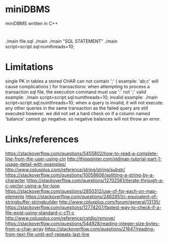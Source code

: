 # miniDBMS
miniDBMS written in C++

#
./main file.sql 
./main
./main "SQL STATEMENT"
./main script=script.sql:numthreads=10;

# Limitations
single PK in tables
a stored CHAR can not contain ';' ( example: 'ab;c' will cause complications )
for transactions:
	when attempting to process a transaction sql file, the execution command must use ':' not ';'
		valid example: ./main script=script.sql:numthreads=10;
		invalid example: ./main script=script.sql;numthreads=10;
	when a query is invalid, it will not execute. any other queries in the same transaction as the failed query are still executed however.
	we did not set a hard check on if a column named 'balance' cannot go negative. so negative balances will not throw an error.

# Links/references
https://stackoverflow.com/questions/5455802/how-to-read-a-complete-line-from-the-user-using-cin
http://thispointer.com/stdmap-tutorial-part-1-usage-detail-with-examples/
http://www.cplusplus.com/reference/string/string/substr/
https://stackoverflow.com/questions/10058606/splitting-a-string-by-a-character
https://stackoverflow.com/questions/12702561/iterate-through-a-c-vector-using-a-for-loop
https://stackoverflow.com/questions/2850312/use-of-for-each-on-map-elements
https://stackoverflow.com/questions/2462951/c-equivalent-of-stringbuffer-stringbuilder
http://www.cplusplus.com/forum/general/13135/
https://stackoverflow.com/questions/12774207/fastest-way-to-check-if-a-file-exist-using-standard-c-c11-c
http://www.cplusplus.com/reference/cstdio/remove/
https://stackoverflow.com/questions/544928/reading-integer-size-bytes-from-a-char-array
https://stackoverflow.com/questions/21647/reading-from-text-file-until-eof-repeats-last-line